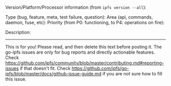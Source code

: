 Version/Platform/Processor information (from `ipfs version --all`):



Type (bug, feature, meta, test failure, question):
Area (api, commands, daemon, fuse, etc):
Priority (from P0: functioning, to P4: operations on fire):

Description:




---------------------------------------------------
This is for you! Please read, and then delete this text before posting it.
The go-ipfs issues are only for bug reports and directly actionable features.
Check https://github.com/ipfs/community/blob/master/contributing.md#reporting-issues if that doesn't fit.
Check https://github.com/ipfs/go-ipfs/blob/master/docs/github-issue-guide.md if you are not sure how to fill this issue.
